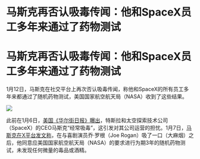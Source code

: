 # 马斯克再否认吸毒传闻：他和SpaceX员工多年来通过了药物测试

# 马斯克再否认吸毒传闻：他和SpaceX员工多年来通过了药物测试

1月12日，马斯克在社交平台上再次否认吸毒传闻，称他和SpaceX的所有员工多年来都通过了随机药物测试，美国国家航空航天局（NASA）收到了这些结果。

![](https://inews.gtimg.com/om_bt/O-IGahIqeMJnGKrrHr6d776TOXm_xDJRW6PeuPdtoFtP8AA/1000)

此前在1月6日，[美国《华尔街日报》曝出](https://news.qq.com/rain/a/20240107A04ZCM00)，特斯拉和太空探索技术公司（SpaceX）的CEO马斯克“经常吸毒”，这引发对其公司运营的担忧。1月7日，[马斯克在X平台发文称](https://news.qq.com/rain/a/20240108A010HF00)，在与喜剧演员乔·罗根（Joe
Rogan）吸了一口（大麻烟）之后，他同意应美国国家航空航天局（NASA）的要求进行为期3年的随机药物测试，未发现任何微量的毒品或酒精。

